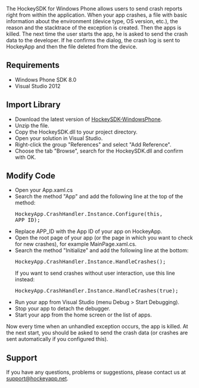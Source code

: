 The HockeySDK for Windows Phone allows users to send crash reports right from within the application. When your app crashes, a file with basic information about the environment (device type, OS version, etc.), the reason and the stacktrace of the exception is created. Then the apps is killed. The next time the user starts the app, he is asked to send the crash data to the developer. If he confirms the dialog, the crash log is sent to HockeyApp and then the file deleted from the device.

## Requirements

* Windows Phone SDK 8.0
* Visual Studio 2012

## Import Library

* Download the latest version of [HockeySDK-WindowsPhone](https://github.com/codenauts/HockeySDK-WindowsPhone/downloads).
* Unzip the file.
* Copy the HockeySDK.dll to your project directory.
* Open your solution in Visual Studio.
* Right-click the group "References" and select "Add Reference".
* Choose the tab "Browse", search for the HockeySDK.dll and confirm with OK. 

## Modify Code

* Open your App.xaml.cs
* Search the method "App" and add the following line at the top of the method:<pre>HockeyApp.CrashHandler.Instance.Configure(this, APP_ID);</pre>
* Replace APP_ID with the App ID of your app on HockeyApp.
* Open the root page of your app (or the page in which you want to check for new crashes), for example MainPage.xaml.cs.
* Search the method "Initialize" and add the following line at the bottom:<pre>HockeyApp.CrashHandler.Instance.HandleCrashes();</pre>If you want to send crashes without user interaction, use this line instead:<pre>HockeyApp.CrashHandler.Instance.HandleCrashes(true);</pre>
* Run your app from Visual Studio (menu Debug > Start Debugging).
* Stop your app to detach the debugger.
* Start your app from the home screen or the list of apps.

Now every time when an unhandled exception occurs, the app is killed. At the next start, you should be asked to send the crash data (or crashes are sent automatically if you configured this).

## Support

If you have any questions, problems or suggestions, please contact us at [support@hockeyapp.net](mailto:support@hockeyapp.net).
